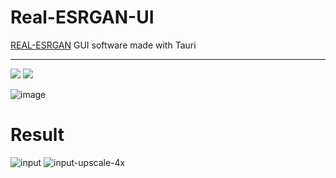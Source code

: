 # Real-ESRGAN-UI
[REAL-ESRGAN](https://github.com/xinntao/Real-ESRGAN) GUI software made with Tauri

---

[![](https://img.shields.io/badge/dynamic/json?color=%23bbff78&label=build&query=%24%5B0%5D.name&url=https://api.github.com/repos/ddpn08/REAL-ESRGAN-UI/tags&style=for-the-badge)](https://github.com/ddpn08/REAL-ESRGAN-UI/releases/latest)
[![](https://img.shields.io/github/downloads/ddpn08/REAL-ESRGAN-UI/total.svg?style=for-the-badge)](https://github.com/ddpn08/REAL-ESRGAN-UI/releases/latest)

![image](https://user-images.githubusercontent.com/71378929/189812410-2acf8a78-c1cf-45a2-b21c-4689bc1b2ea9.png)

# Result
![input](https://user-images.githubusercontent.com/71378929/189812631-866bce55-8a9c-4329-89ac-51d4b76a6d49.png)
![input-upscale-4x](https://user-images.githubusercontent.com/71378929/189812664-4b44d7c1-974b-44ba-b0df-dd4b3b516abf.png)
